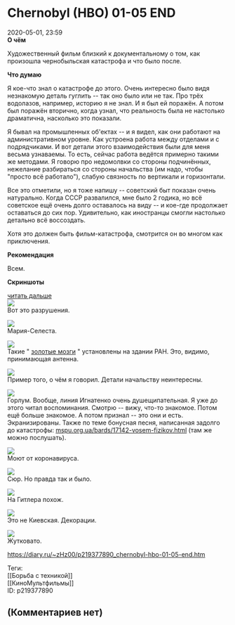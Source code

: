 Chernobyl (HBO) 01-05 END
=========================

  
2020-05-01, 23:59  
  **О чём**    
   
 Художественный фильм близкий к документальному о том, как произошла чернобыльская катастрофа и что было после.   
   
  **Что думаю**    
   
 Я кое-что знал о катастрофе до этого. Очень интересно было видя незнакомую деталь гуглить -- так оно было или не так. Про трёх водолазов, например, историю я не знал. И я был ей поражён. А потом был поражён вторично, когда узнал, что реальность была не настолько драматична, насколько это показали.   
   
 Я бывал на промышленных об'ектах -- и я видел, как они работают на административном уровне. Как устроена работа между отделами и с подрядчиками. И вот детали этого взаимодействия были для меня весьма узнаваемы. То есть, сейчас работа ведётся примерно такими же методами. Я говорю про недомолвки со стороны подчинённых, нежелание разбираться со стороны начальства (им надо, чтобы "просто всё работало"), слабую связность по вертикали и горизонтали.   
   
 Все это отметили, но я тоже напишу -- советский быт показан очень натурально. Когда СССР развалился, мне было 2 годика, но всё советское ещё очень долго оставалось на виду -- и кое-где продолжает оставаться до сих пор. Удивительно, как иностранцы смогли настолько детально всё воссоздать.   
   
 Хотя это должен быть фильм-катастрофа, смотрится он во многом как приключения.   
   
  **Рекомендация**    
   
 Всем.   
   
  **Скриншоты**    
   
  [читать дальше](https://zHz00.diary.ru/p219377890.htm?index=1#linkmore219377890m1)       
  [![](pics/pzrj6V1l.jpg)](https://i.imgur.com/pzrj6V1.jpg)    
 Вот это разрушения.   
   
  [![](pics/p9gzKIel.jpg)](https://i.imgur.com/p9gzKIe.jpg)    
 Мария-Селеста.   
   
  [![](pics/FKQ2eKWl.jpg)](https://i.imgur.com/FKQ2eKW.jpg)    
 Такие "  [золотые мозги](https://ru.wikipedia.org/wiki/%D0%97%D0%B4%D0%B0%D0%BD%D0%B8%D0%B5_%D0%9F%D1%80%D0%B5%D0%B7%D0%B8%D0%B4%D0%B8%D1%83%D0%BC%D0%B0_%D0%A0%D0%90%D0%9D)  " установлены на здании РАН. Это, видимо, принимающая антенна.   
   
  [![](pics/rlJ4mAHl.jpg)](https://i.imgur.com/rlJ4mAH.jpg)    
 Пример того, о чём я говорил. Детали начальству неинтересны.   
   
  [![](pics/OnPXUDQl.jpg)](https://i.imgur.com/OnPXUDQ.jpg)    
 Горлум. Вообще, линия Игнатенко очень душещипательная. Я уже до этого читал воспоминания. Смотрю -- вижу, что-то знакомое. Потом ещё больше знакомое. А потом признал -- это они и есть. Экранизированы. Также по теме бонусная песня, написанная задолго до катастрофы:  [mspu.org.ua/bards/17142-vosem-fizikov.html](http://mspu.org.ua/bards/17142-vosem-fizikov.html)  (там же можно послушать).   
   
  [![](pics/YjmXWMZl.jpg)](https://i.imgur.com/YjmXWMZ.jpg)    
 Моют от коронавируса.   
   
  [![](pics/ckLRwAql.jpg)](https://i.imgur.com/ckLRwAq.jpg)    
 Сюр. Но правда так и было.   
   
  [![](pics/SeHY3hTl.jpg)](https://i.imgur.com/SeHY3hT.jpg)    
 На Гитлера похож.   
   
  [![](pics/PhuUrg7l.jpg)](https://i.imgur.com/PhuUrg7.jpg)    
 Это не Киевская. Декорации.   
   
  [![](pics/zjWe9gAl.jpg)](https://i.imgur.com/zjWe9gA.jpg)    
 Жутковато.   
      
  
<https://diary.ru/~zHz00/p219377890_chernobyl-hbo-01-05-end.htm>  
  
Теги:  
[[Борьба с техникой]]  
[[КиноМультфильмы]]  
ID: p219377890  


(Комментариев нет)
------------------